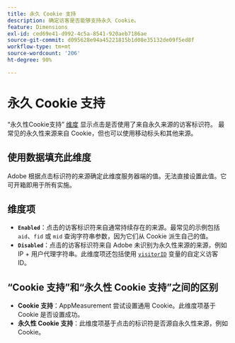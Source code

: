 ```yaml
---
title: 永久 Cookie 支持
description: 确定访客是否能够支持永久 Cookie。
feature: Dimensions
exl-id: ced69e41-d992-4c5a-8541-920aeb7186ae
source-git-commit: d095628e94a45221815b1d08e35132de09f5ed8f
workflow-type: tm+mt
source-wordcount: '206'
ht-degree: 90%

---
```


# 永久 Cookie 支持

“永久性Cookie支持” [维度](overview.md) 显示点击是否使用了来自永久来源的访客标识符。 最常见的永久性来源来自 Cookie，但也可以使用移动标头和其他来源。

## 使用数据填充此维度

Adobe 根据点击标识符的来源确定此维度服务器端的值。无法直接设置此值。它可开箱即用于所有实施。

## 维度项

* **`Enabled`**：点击的访客标识符来自通常持续存在的来源。最常见的示例包括 `aid`、`fid` 或 `mid` 查询字符串参数，因为它们从 Cookie 派生自己的值。
* **`Disabled`**：点击的访客标识符来自 Adobe 未识别为永久性来源的来源，例如 IP + 用户代理字符串。此维度项还包括使用 [`visitorID`](/help/implement/vars/config-vars/visitorid.md) 变量的自定义访客 ID。

## “Cookie 支持”和“永久性 Cookie 支持”之间的区别

* **Cookie 支持**：AppMeasurement 尝试设置通用 Cookie。此维度项基于 Cookie 是否设置成功。
* **永久性 Cookie 支持**：此维度项基于点击的标识符是否源自永久性来源，例如 Cookie。
